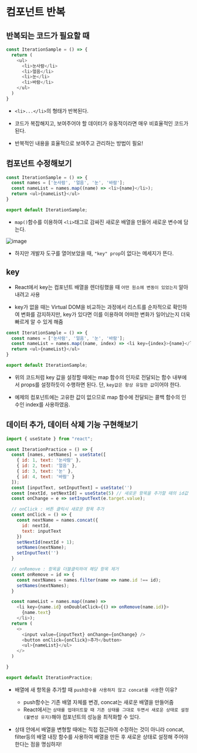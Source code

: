 # 컴포넌트 반복

## 반복되는 코드가 필요할 때

```js
const IterationSample = () => {
  return (
    <ul>
      <li>눈사람</li>
      <li>얼음</li>
      <li>눈</li>
      <li>바람</li>
    </ul>
  )
}
```

- `<li>...</li>`의 형태가 반복된다.

- 코드가 복잡해지고, 보여주어야 할 데이터가 유동적이라면 매우 비효율적인 코드가 된다.

- 반복적인 내용을 효율적으로 보여주고 관리하는 방법이 필요!

## 컴포넌트 수정해보기

```js
const IterationSample = () => {
  const names = ['눈사람', '얼음', '눈', '바람'];
  const nameList = names.map((name) => <li>{name}</li>);
  return <ul>{nameList}</ul>
}

export default IterationSample;
```

- `map()`함수를 이용하여 `<li>`태그로 감싸진 새로운 배열을 만들어 새로운 변수에 담는다.

![image](https://user-images.githubusercontent.com/109258306/212524777-9c1c1775-aa30-45a6-95a0-e4cbf5bb8997.png)

- 하지만 개발자 도구를 열어보았을 때, `"key" prop`이 없다는 메세지가 뜬다.

## key

- React에서 key는 컴포넌트 배열을 렌더링했을 때 `어떤 원소에 변동이 있었는지` 알아내려고 사용

- key가 없을 때는 Virtual DOM을 비교하는 과정에서 리스트를 순차적으로 확인하여 변화를 감지하지만, key가 있다면 이를 이용하여 어떠한 변화가 일어났는지 더욱 빠르게 알 수 있게 해줌

```js
const IterationSample = () => {
  const names = ['눈사람', '얼음', '눈', '바람'];
  const nameList = names.map((name, index) => <li key={index}>{name}</li>);
  return <ul>{nameList}</ul>
}

export default IterationSample;
```

- 위의 코드처럼 key 값을 설정할 때에는 map 함수의 인자로 전달되는 함수 내부에서 props를 설정하듯이 수행하면 된다. 단, `key값은 항상 유일한 값`이어야 한다.

- 예제의 컴포넌트에는 고유한 값이 없으므로 map 함수에 전달되는 콜백 함수의 인수인 index를 사용하였음.

## 데이터 추가, 데이터 삭제 기능 구현해보기

```js
import { useState } from "react";

const IterationPractice = () => {
  const [names, setNames] = useState([
    { id: 1, text: '눈사람' },
    { id: 2, text: '얼음' },
    { id: 3, text: '눈' },
    { id: 4, text: '바람' }
  ]);
  const [inputText, setInputText] = useState('')
  const [nextId, setNextId] = useState(5) // 새로운 항목을 추가할 때의 id값
  const onChange = e => setInputText(e.target.value);

  // onClick : 버튼 클릭시 새로운 항목 추가
  const onClick = () => {
    const nextName = names.concat({
      id: nextId,
      text: inputText
    })
    setNextId(nextId + 1);
    setNames(nextName);
    setInputText('')
  }

  // onRemove : 항목을 더블클릭하여 해당 항목 제거
  const onRemove = id => {
    const nextNames = names.filter(name => name.id !== id);
    setNames(nextNames);
  }

  const nameList = names.map((name) =>
    <li key={name.id} onDoubleClick={() => onRemove(name.id)}>
      {name.text}
    </li>);
  return (
    <>
      <input value={inputText} onChange={onChange} />
      <button onClick={onClick}>추가</button>
      <ul>{nameList}</ul>
    </>
  )

}

export default IterationPractice;
```

- 배열에 새 항목을 추가할 때 `push함수를 사용하지 않고 concat를 사용`한 이유?
  - push함수는 기존 배열 자체를 변경, concat는 새로운 배열을 만들어줌
  - React에서는 `상태를 업데이트할 때 기존 상태를 그대로 두면서 새로운 상태로 설정(불변성 유지)`해야 컴포넌트의 성능을 최적화할 수 있다.

- 상태 안에서 배열을 변형할 때에는 직접 접근하여 수정하는 것이 아니라 concat, filter등의 배열 내장 함수를 사용하여 배열을 만든 후 새로운 상태로 설정해 주어야 한다는 점을 명심하자!